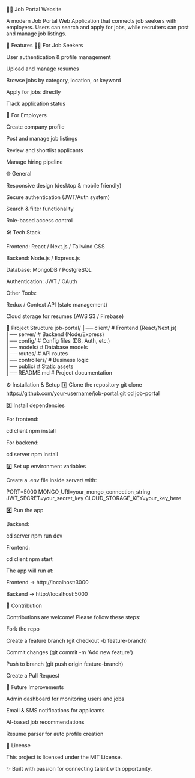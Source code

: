 🧑‍💼 Job Portal Website

A modern Job Portal Web Application that connects job seekers with employers. Users can search and apply for jobs, while recruiters can post and manage job listings.

🚀 Features
👨‍💻 For Job Seekers

User authentication & profile management

Upload and manage resumes

Browse jobs by category, location, or keyword

Apply for jobs directly

Track application status

🏢 For Employers

Create company profile

Post and manage job listings

Review and shortlist applicants

Manage hiring pipeline

🌐 General

Responsive design (desktop & mobile friendly)

Secure authentication (JWT/Auth system)

Search & filter functionality

Role-based access control

🛠️ Tech Stack

Frontend: React / Next.js / Tailwind CSS

Backend: Node.js / Express.js

Database: MongoDB / PostgreSQL

Authentication: JWT / OAuth

Other Tools:

Redux / Context API (state management)

Cloud storage for resumes (AWS S3 / Firebase)

📂 Project Structure
job-portal/
│── client/           # Frontend (React/Next.js)  
│── server/           # Backend (Node/Express)  
│── config/           # Config files (DB, Auth, etc.)  
│── models/           # Database models  
│── routes/           # API routes  
│── controllers/      # Business logic  
│── public/           # Static assets  
│── README.md         # Project documentation  

⚙️ Installation & Setup
1️⃣ Clone the repository
git clone https://github.com/your-username/job-portal.git
cd job-portal

2️⃣ Install dependencies

For frontend:

cd client
npm install


For backend:

cd server
npm install

3️⃣ Set up environment variables

Create a .env file inside server/ with:

PORT=5000
MONGO_URI=your_mongo_connection_string
JWT_SECRET=your_secret_key
CLOUD_STORAGE_KEY=your_key_here

4️⃣ Run the app

Backend:

cd server
npm run dev


Frontend:

cd client
npm start


The app will run at:

Frontend → http://localhost:3000

Backend → http://localhost:5000

🤝 Contribution

Contributions are welcome! Please follow these steps:

Fork the repo

Create a feature branch (git checkout -b feature-branch)

Commit changes (git commit -m 'Add new feature')

Push to branch (git push origin feature-branch)

Create a Pull Request

📌 Future Improvements

Admin dashboard for monitoring users and jobs

Email & SMS notifications for applicants

AI-based job recommendations

Resume parser for auto profile creation

📜 License

This project is licensed under the MIT License.

✨ Built with passion for connecting talent with opportunity.
